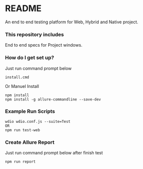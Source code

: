 # README #

An end to end testing platform for Web, Hybrid and Native project.

### This repository includes  ###

End to end specs for Project windows.

### How do I get set up? ###

Just run command prompt below

    install.cmd
    
Or Manuel Install

    npm install
    npm install -g allure-commandline --save-dev
    
    
### Example Run Scripts ###
    wdio wdio.conf.js --suite=Test
    OR
    npm run test-web

### Create Allure Report ###

Just run command prompt below after finish test

    npm run report
